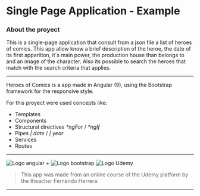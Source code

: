 # Single Page Application - Example

### About the proyect

This is a single-page application that consult from a json file a list of heroes of comics. This app allow know a brief description of the heroe, the date of its first apparition, it´s main power, the production house than belongs to and an image of the character.
Also its possible to search the heroes that match with the search criteria that applies.

***

Heroes of Comics is a app made in Angular (9), using the Bootstrap framework for the responsive style.

For this proyect were used concepts like:
- Templates
- Components
- Structural directives _*ngFor_ / _*ngIf_
- Pipes _| date_ / _| year_
- Services
- Routes


***

![Logo angular](https://iconscout.com/icon/bootstrap-7) + ![Logo bootstrap](https://iconscout.com/icon/bootstrap-7) ![Logo Udemy]()


>This app was made from an online course of the Udemy platform by the theacher Fernando Herrera.



***